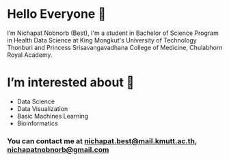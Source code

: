 # Hello Everyone 👋
  I’m Nichapat Nobnorb (Best), I'm a student in Bachelor of Science Program in Health Data Science at King Mongkut's University of Technology Thonburi and Princess Srisavangavadhana College of Medicine, Chulabhorn Royal Academy.

# I’m interested about 👀
- Data Science
- Data Visualization
- Basic Machines Learning
- Bioinformatics

### You can contact me at nichapat.best@mail.kmutt.ac.th, nichapatnobnorb@gmail.com

<!---
NichapatNobnorb/NichapatNobnorb is a ✨ special ✨ repository because its `README.md` (this file) appears on your GitHub profile.
You can click the Preview link to take a look at your changes.
--->
